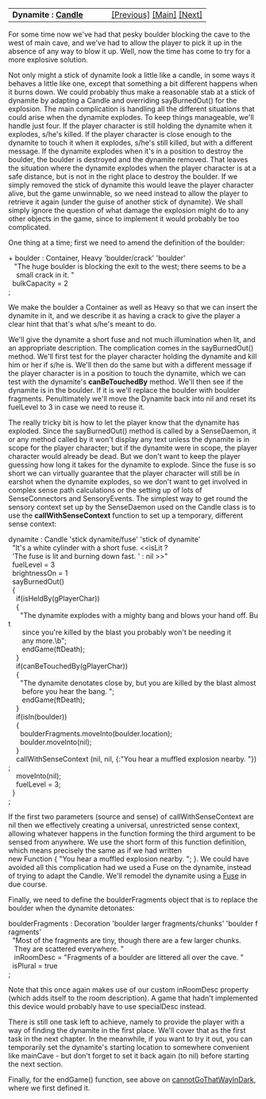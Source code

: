 ---
---
<table width="100%" data-border="0" data-cellspacing="0"
data-cellpadding="3" data-bgcolor="#C0C0C0">
<colgroup>
<col style="width: 50%" />
<col style="width: 50%" />
</colgroup>
<tbody>
<tr>
<td style="text-align: left;"><strong>Dynamite : <a
href="candle.html">Candle</a><br />
</strong></td>
<td style="text-align: right;"><a
href="matchstick+matchbook.html">[Previous]</a> <a
href="generalintroduction.html">[Main]</a> <a
href="hiding+fiding-introduction.html">[Next]</a></td>
</tr>
</tbody>
</table>

  
For some time now we've had that pesky boulder blocking the cave to the
west of main cave, and we've had to allow the player to pick it up in
the absence of any way to blow it up. Well, now the time has come to try
for a more explosive solution.  
  
Not only might a stick of dynamite look a little like a candle, in some
ways it behaves a little like one, except that something a bit different
happens when it burns down. We could probably thus make a reasonable
stab at a stick of dynamite by adapting a Candle and overriding
sayBurnedOut() for the explosion. The main complication is handling all
the different situations that could arise when the dynamite explodes. To
keep things manageable, we'll handle just four. If the player character
is still holding the dynamite when it explodes, s/he's killed. If the
player character is close enough to the dynamite to touch it when it
explodes, s/he's still killed, but with a different message. If the
dynamite explodes when it's in a position to destroy the boulder, the
boulder is destroyed and the dynamite removed. That leaves the situation
where the dynamite explodes when the player character is at a safe
distance, but is not in the right place to destroy the boulder. If we
simply removed the stick of dynamite this would leave the player
character alive, but the game unwinnable, so we need instead to allow
the player to retrieve it again (under the guise of another stick of
dynamite). We shall simply ignore the question of what damage the
explosion might do to any other objects in the game, since to implement
it would probably be too complicated.  
  
One thing at a time; first we need to amend the definition of the
boulder:  
  
+ boulder : Container, Heavy 'boulder/crack' 'boulder'   
   "The huge boulder is blocking the exit to the west; there seems to be a  
    small crack in it. "    
  bulkCapacity = 2    
;  
  
We make the boulder a Container as well as Heavy so that we can insert
the dynamite in it, and we describe it as having a crack to give the
player a clear hint that that's what s/he's meant to do.  
  
We'll give the dynamite a short fuse and not much illumination when lit,
and an appropriate description. The complication comes in the
sayBurnedOut() method. We'll first test for the player character holding
the dynamite and kill him or her if s/he is. We'll then do the same but
with a different message if the player character is in a position to
touch the dynamite, which we can test with the dynamite's
**canBeTouchedBy** method. We'll then see if the dynamite is in the
boulder. If it is we'll replace the boulder with boulder fragments.
Penultimately we'll move the Dynamite back into nil and reset its
fuelLevel to 3 in case we need to reuse it.  
  
The really tricky bit is how to let the player know that the dynamite
has exploded. Since the sayBurnedOut() method is called by a
SenseDaemon, it or any method called by it won't display any text unless
the dynamite is in scope for the player character; but if the dynamite
were in scope, the player character would already be dead. But we don't
want to keep the player guessing how long it takes for the dynamite to
explode. Since the fuse is so short we can virtually guarantee that the
player character will still be in earshot when the dynamite explodes, so
we don't want to get involved in complex sense path calculations or the
setting up of lots of SenseConnectors and SensoryEvents. The simplest
way to get round the sensory context set up by the SenseDaemon used on
the Candle class is to use the **callWithSenseContext** function to set
up a temporary, different sense context:  
  
dynamite : Candle 'stick dynamite/fuse' 'stick of dynamite'   
  "It's a white cylinder with a short fuse. \<\<isLit ?  
  'The fuse is lit and burning down fast. ' : nil \>\>"  
  fuelLevel = 3  
  brightnessOn = 1  
  sayBurnedOut()  
  {  
    if(isHeldBy(gPlayerChar))  
    {  
      "The dynamite explodes with a mighty bang and blows your hand off. But  
       since you're killed by the blast you probably won't be needing it  
       any more.\b";  
       endGame(ftDeath);  
    }  
    if(canBeTouchedBy(gPlayerChar))  
    {   
      "The dynamite denotates close by, but you are killed by the blast almost  
       before you hear the bang. ";  
       endGame(ftDeath);  
    }  
    if(isIn(boulder))  
    {  
      boulderFragments.moveInto(boulder.location);  
      boulder.moveInto(nil);         
    }  
    callWithSenseContext (nil, nil, {:"You hear a muffled explosion nearby. "});  
    moveInto(nil);   
    fuelLevel = 3;       
  }  
;  
  
If the first two parameters (source and sense) of callWithSenseContext
are nil then we effectively creating a universal, unrestricted sense
context, allowing whatever happens in the function forming the third
argument to be sensed from anywhere. We use the short form of this
function definition, which means precisely the same as if we had written
new Function { "You hear a muffled explosion nearby. "; }. We could have
avoided all this complication had we used a Fuse on the dynamite,
instead of trying to adapt the Candle. We'll remodel the dynamite using
a [Fuse](fuse.html) in due course.  
  
Finally, we need to define the boulderFragments object that is to
replace the boulder when the dynamite detonates:  
  
boulderFragments : Decoration 'boulder larger fragments/chunks' 'boulder fragments'  
  "Most of the fragments are tiny, though there are a few larger chunks.   
   They are scattered everywhere. "  
   inRoomDesc = "Fragments of a boulder are littered all over the cave. "  
  isPlural = true  
;  
  
Note that this once again makes use of our custom inRoomDesc property
(which adds itself to the room description). A game that hadn't
implemented this device would probably have to use specialDesc
instead.  
  
There is still one task left to achieve, namely to provide the player
with a way of finding the dynamite in the first place. We'll cover that
as the first task in the next chapter. In the meanwhile, if you want to
try it out, you can temporarily set the dynamite's starting location to
somewhere convenient like mainCave - but don't forget to set it back
again (to nil) before starting the next section.  
  
Finally, for the endGame() function, see above on
[cannotGoThatWayInDark](cannotgothatwayindark.html), where we first
defined it.  
  
  
